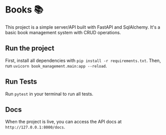 # Books 📚

This project is a simple server/API built with FastAPI and SqlAlchemy. It's a basic book management system with CRUD operations.

## Run the project

First, install all dependencies with `pip install -r requirements.txt`. Then, run `uvicorn book_management.main:app --reload`.

## Run Tests
Run `pytest` in your terminal to run all tests.

## Docs

When the project is live, you can access the API docs  at `http://127.0.0.1:8000/docs`.

